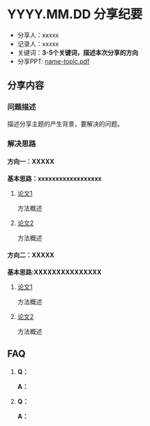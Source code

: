 # YYYY.MM.DD 分享纪要

- 分享人：xxxxx
- 记录人：xxxxx
- 关键词：**3-5个关键词，描述本次分享的方向**
- 分享PPT: [name-topic.pdf](./slides/xxxx)

## 分享内容

### 问题描述

描述分享主题的产生背景，要解决的问题。

### 解决思路

#### 方向一：XXXXX

**基本思路：xxxxxxxxxxxxxxxxxx**

1. [论文1]()

   方法概述

2. [论文2]()

   方法概述

#### 方向二：XXXXX

**基本思路:XXXXXXXXXXXXXXX**

1. [论文1]()

   方法概述

2. [论文2]()

   方法概述

## FAQ

1. **Q：**

   **A：**

2. **Q：**

   **A：**
